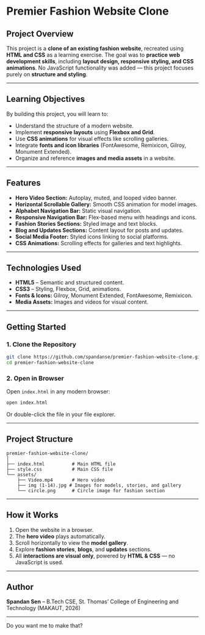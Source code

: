 # Premier Fashion Website Clone

## **Project Overview**

This project is a **clone of an existing fashion website**, recreated using **HTML and CSS** as a learning exercise. The goal was to **practice web development skills**, including **layout design, responsive styling, and CSS animations**. No JavaScript functionality was added — this project focuses purely on **structure and styling**.

---

## **Learning Objectives**

By building this project, you will learn to:

* Understand the structure of a modern website.
* Implement **responsive layouts** using **Flexbox and Grid**.
* Use **CSS animations** for visual effects like scrolling galleries.
* Integrate **fonts and icon libraries** (FontAwesome, Remixicon, Gilroy, Monument Extended).
* Organize and reference **images and media assets** in a website.

---

## **Features**

* **Hero Video Section:** Autoplay, muted, and looped video banner.
* **Horizontal Scrollable Gallery:** Smooth CSS animation for model images.
* **Alphabet Navigation Bar:** Static visual navigation.
* **Responsive Navigation Bar:** Flex-based menu with headings and icons.
* **Fashion Stories Sections:** Styled image and text blocks.
* **Blog and Updates Sections:** Content layout for posts and updates.
* **Social Media Footer:** Styled icons linking to social platforms.
* **CSS Animations:** Scrolling effects for galleries and text highlights.

---

## **Technologies Used**

* **HTML5** – Semantic and structured content.
* **CSS3** – Styling, Flexbox, Grid, animations.
* **Fonts & Icons:** Gilroy, Monument Extended, FontAwesome, Remixicon.
* **Media Assets:** Images and videos for visual content.

---

## **Getting Started**

### **1. Clone the Repository**

```bash
git clone https://github.com/spandanse/premier-fashion-website-clone.git
cd premier-fashion-website-clone
```

### **2. Open in Browser**

Open `index.html` in any modern browser:

```bash
open index.html
```

Or double-click the file in your file explorer.

---

## **Project Structure**

```
premier-fashion-website-clone/
│
├── index.html          # Main HTML file
├── style.css           # Main CSS file
└── assets/
    ├── Video.mp4       # Hero video
    ├── img (1-14).jpg # Images for models, stories, and gallery
    └── circle.png      # Circle image for fashion section
```

---

## **How it Works**

1. Open the website in a browser.
2. The **hero video** plays automatically.
3. Scroll horizontally to view the **model gallery**.
4. Explore **fashion stories**, **blogs**, and **updates** sections.
5. All **interactions are visual only**, powered by **HTML & CSS** — no JavaScript is used.

---

## **Author**

**Spandan Sen** – B.Tech CSE, St. Thomas’ College of Engineering and Technology (MAKAUT, 2026)

---

Do you want me to make that?
